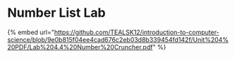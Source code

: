 # Number List Lab

{% embed url="https://github.com/TEALSK12/introduction-to-computer-science/blob/9e0b815f04ee4cad676c2eb03d8b339454fd142f/Unit%204%20PDF/Lab%204.4%20Number%20Cruncher.pdf" %}



